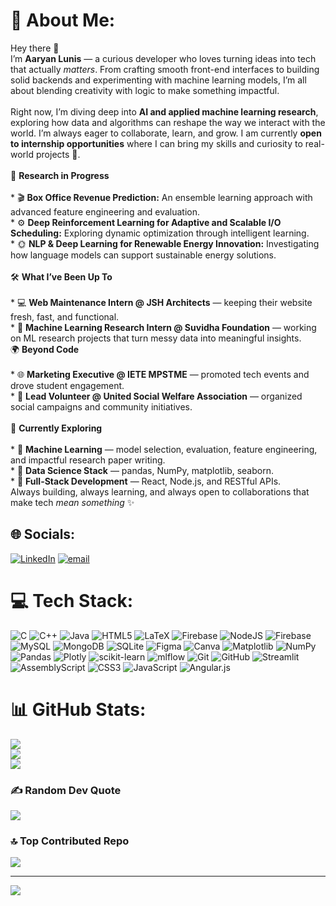 # 💫 About Me:
Hey there 👋<br>I’m **Aaryan Lunis** — a curious developer who loves turning ideas into tech that actually *matters*. From crafting smooth front-end interfaces to building solid backends and experimenting with machine learning models, I’m all about blending creativity with logic to make something impactful.<br><br>Right now, I’m diving deep into **AI and applied machine learning research**, exploring how data and algorithms can reshape the way we interact with the world. I’m always eager to collaborate, learn, and grow. I am currently **open to internship opportunities** where I can bring my skills and curiosity to real-world projects 🚀.<br><br>🧠 **Research in Progress**<br><br>* 🎬 **Box Office Revenue Prediction:** An ensemble learning approach with advanced feature engineering and evaluation.<br>* ⚙️ **Deep Reinforcement Learning for Adaptive and Scalable I/O Scheduling:** Exploring dynamic optimization through intelligent learning.<br>* 🌞 **NLP & Deep Learning for Renewable Energy Innovation:** Investigating how language models can support sustainable energy solutions.<br><br>🛠️ **What I’ve Been Up To**<br><br>* 💻 **Web Maintenance Intern @ JSH Architects** — keeping their website fresh, fast, and functional.<br>* 🤖 **Machine Learning Research Intern @ Suvidha Foundation** — working on ML research projects that turn messy data into meaningful insights.<br>🌍 **Beyond Code**<br><br>* 🌐 **Marketing Executive @ IETE MPSTME** — promoted tech events and drove student engagement.<br>* 💚 **Lead Volunteer @ United Social Welfare Association** — organized social campaigns and community initiatives.<br><br>🚀 **Currently Exploring**<br><br>* 🤖 **Machine Learning** — model selection, evaluation, feature engineering, and impactful research paper writing.<br>* 🐍 **Data Science Stack** — pandas, NumPy, matplotlib, seaborn.<br>* 🌱 **Full-Stack Development** — React, Node.js, and RESTful APIs.<br>Always building, always learning, and always open to collaborations that make tech *mean something* ✨<br>


## 🌐 Socials:
[![LinkedIn](https://img.shields.io/badge/LinkedIn-%230077B5.svg?logo=linkedin&logoColor=white)](https://linkedin.com/in/https://www.linkedin.com/in/aaryan-lunis/) [![email](https://img.shields.io/badge/Email-D14836?logo=gmail&logoColor=white)](mailto:lunisaaryan@gmail.com) 

# 💻 Tech Stack:
![C](https://img.shields.io/badge/c-%2300599C.svg?style=for-the-badge&logo=c&logoColor=white) ![C++](https://img.shields.io/badge/c++-%2300599C.svg?style=for-the-badge&logo=c%2B%2B&logoColor=white) ![Java](https://img.shields.io/badge/java-%23ED8B00.svg?style=for-the-badge&logo=openjdk&logoColor=white) ![HTML5](https://img.shields.io/badge/html5-%23E34F26.svg?style=for-the-badge&logo=html5&logoColor=white) ![LaTeX](https://img.shields.io/badge/latex-%23008080.svg?style=for-the-badge&logo=latex&logoColor=white) ![Firebase](https://img.shields.io/badge/firebase-%23039BE5.svg?style=for-the-badge&logo=firebase) ![NodeJS](https://img.shields.io/badge/node.js-6DA55F?style=for-the-badge&logo=node.js&logoColor=white) ![Firebase](https://img.shields.io/badge/firebase-a08021?style=for-the-badge&logo=firebase&logoColor=ffcd34) ![MySQL](https://img.shields.io/badge/mysql-4479A1.svg?style=for-the-badge&logo=mysql&logoColor=white) ![MongoDB](https://img.shields.io/badge/MongoDB-%234ea94b.svg?style=for-the-badge&logo=mongodb&logoColor=white) ![SQLite](https://img.shields.io/badge/sqlite-%2307405e.svg?style=for-the-badge&logo=sqlite&logoColor=white) ![Figma](https://img.shields.io/badge/figma-%23F24E1E.svg?style=for-the-badge&logo=figma&logoColor=white) ![Canva](https://img.shields.io/badge/Canva-%2300C4CC.svg?style=for-the-badge&logo=Canva&logoColor=white) ![Matplotlib](https://img.shields.io/badge/Matplotlib-%23ffffff.svg?style=for-the-badge&logo=Matplotlib&logoColor=black) ![NumPy](https://img.shields.io/badge/numpy-%23013243.svg?style=for-the-badge&logo=numpy&logoColor=white) ![Pandas](https://img.shields.io/badge/pandas-%23150458.svg?style=for-the-badge&logo=pandas&logoColor=white) ![Plotly](https://img.shields.io/badge/Plotly-%233F4F75.svg?style=for-the-badge&logo=plotly&logoColor=white) ![scikit-learn](https://img.shields.io/badge/scikit--learn-%23F7931E.svg?style=for-the-badge&logo=scikit-learn&logoColor=white) ![mlflow](https://img.shields.io/badge/mlflow-%23d9ead3.svg?style=for-the-badge&logo=numpy&logoColor=blue) ![Git](https://img.shields.io/badge/git-%23F05033.svg?style=for-the-badge&logo=git&logoColor=white) ![GitHub](https://img.shields.io/badge/github-%23121011.svg?style=for-the-badge&logo=github&logoColor=white) ![Streamlit](https://img.shields.io/badge/Streamlit-%23FE4B4B.svg?style=for-the-badge&logo=streamlit&logoColor=white) ![AssemblyScript](https://img.shields.io/badge/assembly%20script-%23000000.svg?style=for-the-badge&logo=assemblyscript&logoColor=white) ![CSS3](https://img.shields.io/badge/css3-%231572B6.svg?style=for-the-badge&logo=css3&logoColor=white) ![JavaScript](https://img.shields.io/badge/javascript-%23323330.svg?style=for-the-badge&logo=javascript&logoColor=%23F7DF1E) ![Angular.js](https://img.shields.io/badge/angular.js-%23E23237.svg?style=for-the-badge&logo=angularjs&logoColor=white)
# 📊 GitHub Stats:
![](https://github-readme-stats.vercel.app/api?username=Aaryan-Lunis&theme=tokyonight&hide_border=false&include_all_commits=true&count_private=true)<br/>
![](https://nirzak-streak-stats.vercel.app/?user=Aaryan-Lunis&theme=tokyonight&hide_border=false)<br/>
![](https://github-readme-stats.vercel.app/api/top-langs/?username=Aaryan-Lunis&theme=tokyonight&hide_border=false&include_all_commits=true&count_private=true&layout=compact)

### ✍️ Random Dev Quote
![](https://quotes-github-readme.vercel.app/api?type=horizontal&theme=tokyonight)

### 🔝 Top Contributed Repo
![](https://github-contributor-stats.vercel.app/api?username=Aaryan-Lunis&limit=5&theme=tokyonight&combine_all_yearly_contributions=true)

---
[![](https://visitcount.itsvg.in/api?id=Aaryan-Lunis&icon=0&color=0)](https://visitcount.itsvg.in)

<!-- Proudly created with GPRM ( https://gprm.itsvg.in ) -->
